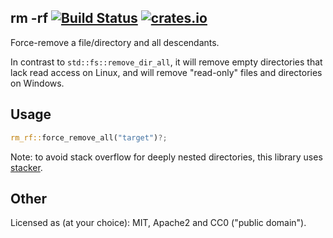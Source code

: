 ## rm -rf  [![Build Status](https://travis-ci.org/vn971/rm_rf.svg?branch=master)](https://travis-ci.org/vn971/rm_rf)  [![crates.io](https://img.shields.io/crates/v/rm_rf.svg)](https://crates.io/crates/rm_rf)

Force-remove a file/directory and all descendants.

In contrast to `std::fs::remove_dir_all`, it will remove
empty directories that lack read access on Linux,
and will remove "read-only" files and directories on Windows.


## Usage

```rust
rm_rf::force_remove_all("target")?;
```

Note: to avoid stack overflow for deeply nested directories, this library uses [stacker](https://crates.io/crates/stacker).

## Other

Licensed as (at your choice): MIT, Apache2 and CC0 ("public domain").
